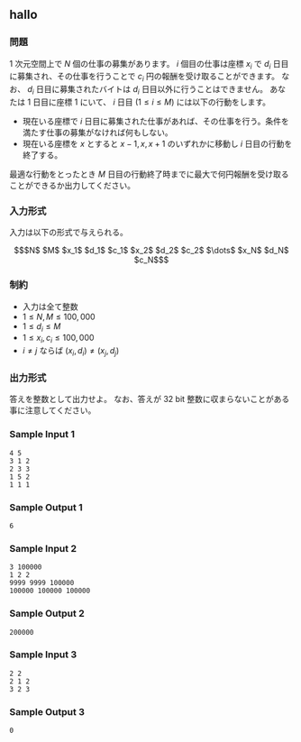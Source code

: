 


## hallo

### 問題

$1$ 次元空間上で $N$ 個の仕事の募集があります。 $i$ 個目の仕事は座標 $x_i$ で $d_i$ 日目に募集され、その仕事を行うことで $c_i$ 円の報酬を受け取ることができます。 なお、 $d_i$ 日目に募集されたバイトは $d_i$ 日目以外に行うことはできません。
あなたは $1$ 日目に座標 $1$ にいて、 $i$ 日目 $(1 \leq i \leq M)$ には以下の行動をします。

- 現在いる座標で $i$ 日目に募集された仕事があれば、その仕事を行う。条件を満たす仕事の募集がなければ何もしない。
- 現在いる座標を $x$ とすると $x - 1, x, x + 1$ のいずれかに移動し $i$ 日目の行動を終了する。

最適な行動をとったとき $M$ 日目の行動終了時までに最大で何円報酬を受け取ることができるか出力してください。

### 入力形式
入力は以下の形式で与えられる。

``` math
$N$ $M$
$x_1$ $d_1$ $c_1$
$x_2$ $d_2$ $c_2$
$\dots$
$x_N$ $d_N$ $c_N$
```

### 制約

- 入力は全て整数
- $1 \leq N,M \leq 100{,}000$
- $1 \leq d_i \leq M$
- $1 \leq x_i, c_i \leq 100{,}000$
- $i \neq j$ ならば $(x_i, d_i) \neq (x_j, d_j)$


### 出力形式

答えを整数として出力せよ。
なお、答えが $32$ bit 整数に収まらないことがある事に注意してください。



### Sample Input 1
```
4 5
3 1 2
2 3 3
1 5 2
1 1 1
```



### Sample Output 1
```
6
```






### Sample Input 2
```
3 100000
1 2 2
9999 9999 100000
100000 100000 100000
```



### Sample Output 2
```
200000
```






### Sample Input 3
```
2 2
2 1 2
3 2 3
```



### Sample Output 3
```
0
```








